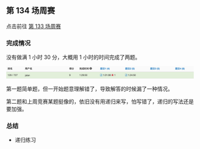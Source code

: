 ## 第 134 场周赛

点击前往 [第 133 场周赛](https://leetcode-cn.com/contest/weekly-contest-134)

### 完成情况

没有做满 1 小时 30 分，大概用 1 小时的时间完成了两题。

![](/img/weekly-134.png)

第一题简单题，但一开始题意理解错了，导致解答的时候漏了一种情况。

第二题和上周竞赛某题挺像的，依旧没有用递归来写，怕写错了，递归的写法还是要加强。

### 总结

- 递归练习